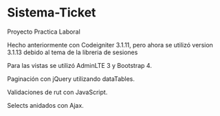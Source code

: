 # Sistema-Ticket
Proyecto Practica Laboral

Hecho anteriormente con Codeigniter 3.1.11, pero ahora se utilizó version 3.1.13 debido al tema de la libreria de sesiones

Para las vistas se utilizó AdminLTE 3 y Bootstrap 4.

Paginación con jQuery utilizando dataTables.

Validaciones de rut con JavaScript.

Selects anidados con Ajax.
